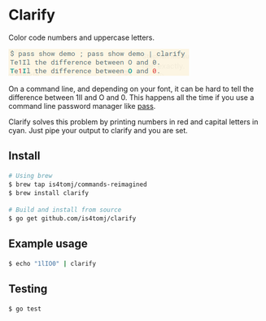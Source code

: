 Clarify
==========

Color code numbers and uppercase letters.

![Example Image](example.png)

On a command line, and depending on your font, it can be hard to tell the difference between 1lI and O and 0. This happens all the time if you use a command line password manager like [pass](https://www.passwordstore.org/).

Clarify solves this problem by printing numbers in red and capital letters in cyan. Just pipe your output to clarify and you are set.


## Install

```bash
# Using brew
$ brew tap is4tomj/commands-reimagined
$ brew install clarify

# Build and install from source
$ go get github.com/is4tomj/clarify
```

## Example usage
```bash
$ echo "1lIO0" | clarify
```

## Testing
```bash
$ go test
```
